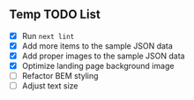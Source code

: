 ## Temp TODO List

- [x] Run `next lint`
- [x] Add more items to the sample JSON data
- [x] Add proper images to the sample JSON data
- [x] Optimize landing page background image
- [ ] Refactor BEM styling
- [ ] Adjust text size
